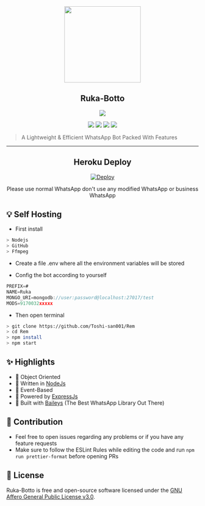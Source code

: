 <!-- ![Just...]() -->

<div align='center'>
<img src="https://www.linkpicture.com/q/4BDE6F9A-D297-4432-9C21-B06F91002E85.jpeg" 
     width="200" 
     height="200" />

<h2> Ruka-Botto </h2><be>
  
<a href='https://github.com/iamherok/WhatsApp-Botto-Ruka/blob/master/LICENSE'>
  
<img src='https://img.shields.io/github/license/iamherok/WhatsApp-Botto-Ruka?color=white&style=for-the-badge'>
  
</a>


<a href="https://git-scm.com/downloads"><img src="http://img.shields.io/badge/-Git-F1502F?style=flat&logo=git&logoColor=FFFFFF"></a>
<a href="https://nodejs.org/en/download"><img
src="https://img.shields.io/badge/-Node.js-3C873A?style=flat&logo=Node.js&logoColor=white"></a>
<a href="https://ffmpeg.org/download.html"><img src="http://img.shields.io/badge/-Ffmpeg-000000?style=flat&logo=ffmpeg&logoColor=green"></a>
<a href="https://www.mongodb.com/cloud/atlas/lp/try4?utm_source=google&utm_campaign=search_gs_pl_evergreen_atlas_core_prosp-brand_gic-null_apac-in_ps-all_mobile_eng_lead&utm_term=mongodb%20atlas&utm_medium=cpc_paid_search&utm_ad=e&utm_ad_campaign_id=12564980858&adgroup=116332189581&gclid=CjwKCAjw4JWZBhApEiwAtJUN0KnEgMTAPsFAJx0hHJ1U2YvK3Sy5PvVx3jDQN2gyMwKDxl_umuKC4BoCe7IQAvD_BwE"><img src="https://img.shields.io/badge/-MongoDB-3C873A?style=flat&logo=MongoDB&logoColor=green&color=white"></a>

</div>

> A Lightweight & Efficient WhatsApp Bot Packed With Features

---

<div align='center'>

  
## Heroku Deploy
  
[![Deploy](https://www.herokucdn.com/deploy/button.svg)](https://heroku.com/deploy?template=https://github.com/iamherok/WhatsApp-Botto-Ruka)

Please use normal WhatsApp don't use any modified WhatsApp or business WhatsApp 
</div>

## 💡 Self Hosting 

- First install
```bash
> Nodejs
> GitHub 
> Ffmpeg
```
- Create a file .env where all the environment variables will be stored 

- Config the bot according to yourself 

```js
PREFIX=#
NAME=Ruka
MONGO_URI=mongodb://user:password@localhost:27017/test
MODS=9170032xxxxx
```
- Then open terminal 

```bash
> git clone https://github.com/Toshi-san001/Rem
> cd Rem
> npm install  
> npm start
```

## ✨ Highlights
- 💖 Object Oriented 
- 💙 Written in [NodeJs](https://nodejs.org/)
- 💛 Event-Based 
- 💚 Powered by [ExpressJs](https://expressjs.com/)
- 💝 Built with [Baileys](https://github.com/adiwajshing/baileys) (The Best WhatsApp Library Out There) 

## 💪 Contribution

+ Feel free to open issues regarding any problems or if you have any feature requests
+ Make sure to follow the ESLint Rules while editing the code and run `npm run prettier-format` before opening PRs

 ## 📃 License

 Ruka-Botto is free and open-source software licensed under the [GNU Affero General Public License v3.0](https://github.com/iamherok/WhatsApp-Botto-Ruka/blob/master/LICENSE).
